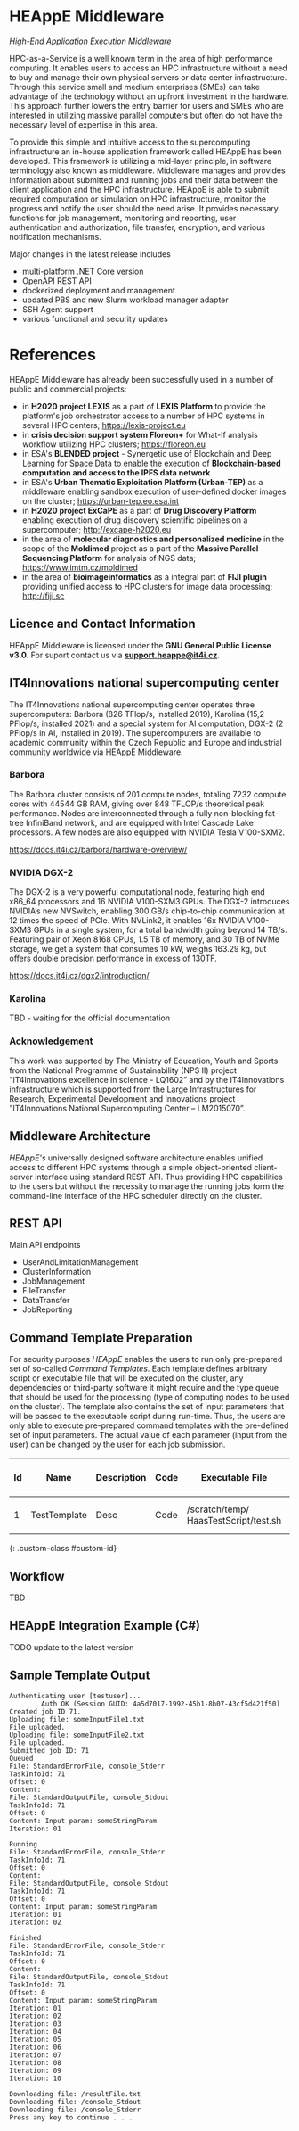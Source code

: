 # HEAppE Middleware
_High-End Application Execution Middleware_

HPC-as-a-Service is a well known term in the area of high performance computing. It enables users to access an HPC infrastructure without a need to buy and manage their own physical servers or data center infrastructure. Through this service small and medium enterprises (SMEs) can take advantage of the technology without an upfront investment in the hardware. This approach further lowers the entry barrier for users and SMEs who are interested in utilizing massive parallel computers but often do not have the necessary level of expertise in this area.

To provide this simple and intuitive access to the supercomputing infrastructure an in-house application framework called HEAppE has been developed. This framework is utilizing a mid-layer principle, in software terminology also known as middleware. Middleware manages and provides information about submitted and running jobs and their data between the client application and the HPC infrastructure. HEAppE is able to submit required computation or simulation on HPC infrastructure, monitor the progress and notify the user should the need arise. It provides necessary functions for job management, monitoring and reporting, user authentication and authorization, file transfer, encryption, and various notification mechanisms.

Major changes in the latest release includes
- multi-platform .NET Core version 
- OpenAPI REST API 
- dockerized deployment and management 
- updated PBS and new Slurm workload manager adapter 
- SSH Agent support 
- various functional and security updates

# References

HEAppE Middleware has already been successfully used in a number of public and commercial projects:

- in **H2020 project LEXIS** as a part of **LEXIS Platform** to provide the platform's job orchestrator access to a number of HPC systems in several HPC centers; https://lexis-project.eu
- in **crisis decision support system Floreon+** for What-If analysis workflow utilizing HPC clusters; https://floreon.eu
- in ESA's **BLENDED project** - Synergetic use of Blockchain and Deep Learning for Space Data to enable the execution of **Blockchain-based computation and access to the IPFS data network**
- in ESA's **Urban Thematic Exploitation Platform (Urban-TEP)** as a middleware enabling sandbox execution of user-defined docker images on the cluster; https://urban-tep.eo.esa.int
- in **H2020 project ExCaPE** as a part of **Drug Discovery Platform** enabling execution of drug discovery scientific pipelines on a supercomputer; http://excape-h2020.eu
- in the area of **molecular diagnostics and personalized medicine** in the scope of the **Moldimed** project as a part of the **Massive Parallel Sequencing Platform** for analysis of NGS data; https://www.imtm.cz/moldimed
- in the area of **bioimageinformatics** as a integral part of **FIJI plugin** providing unified access to HPC clusters for image data processing; http://fiji.sc

## Licence and Contact Information
HEAppE Middleware is licensed under the **GNU General Public License v3.0**. For suport contact us via **support.heappe@it4i.cz**.

## IT4Innovations national supercomputing center
The IT4Innovations national supercomputing center operates three supercomputers: Barbora (826 TFlop/s, installed 2019), Karolina (15,2 PFlop/s, installed 2021) and a special system for AI computation, DGX-2 (2 PFlop/s in AI, installed in 2019). The supercomputers are available to academic community within the Czech Republic and Europe and industrial community worldwide via HEAppE Middleware.

### Barbora
The Barbora cluster consists of 201 compute nodes, totaling 7232 compute cores with 44544 GB RAM, giving over 848 TFLOP/s theoretical peak performance. Nodes are interconnected through a fully non-blocking fat-tree InfiniBand network, and are equipped with Intel Cascade Lake processors. A few nodes are also equipped with NVIDIA Tesla V100-SXM2.

https://docs.it4i.cz/barbora/hardware-overview/

### NVIDIA DGX-2
The DGX-2 is a very powerful computational node, featuring high end x86_64 processors and 16 NVIDIA V100-SXM3 GPUs. The DGX-2 introduces NVIDIA’s new NVSwitch, enabling 300 GB/s chip-to-chip communication at 12 times the speed of PCIe. With NVLink2, it enables 16x NVIDIA V100-SXM3 GPUs in a single system, for a total bandwidth going beyond 14 TB/s. Featuring pair of Xeon 8168 CPUs, 1.5 TB of memory, and 30 TB of NVMe storage, we get a system that consumes 10 kW, weighs 163.29 kg, but offers double precision performance in excess of 130TF.

https://docs.it4i.cz/dgx2/introduction/

### Karolina
TBD - waiting for the official documentation

### Acknowledgement
This work was supported by The Ministry of Education, Youth and Sports from the National Programme of Sustainability (NPS II) project ”IT4Innovations excellence in science - LQ1602” and by the IT4Innovations infrastructure which is supported from the Large Infrastructures for Research, Experimental Development and Innovations project ”IT4Innovations National Supercomputing Center – LM2015070”.

## Middleware Architecture
*HEAppE's* universally designed software architecture enables unified access to different HPC systems through a simple object-oriented client-server interface using standard REST API. Thus providing HPC capabilities to the users but without the necessity to manage the running jobs form the command-line interface of the HPC scheduler directly on the cluster.

## REST API

Main API endpoints
- UserAndLimitationManagement
- ClusterInformation
- JobManagement
- FileTransfer
- DataTransfer
- JobReporting

## Command Template Preparation

For security purposes *HEAppE* enables the users to run only pre-prepared set of so-called *Command Templates*. Each template defines arbitrary script or executable file that will be executed on the cluster, any dependencies or third-party software it might require and the type queue that should be used for the processing (type of computing nodes to be used on the cluster). The template also contains the set of input parameters that will be passed to the executable script during run-time. Thus, the users are only able to execute pre-prepared command templates with the pre-defined set of input parameters. The actual value of each parameter (input from the user) can be changed by the user for each job submission.

| Id | Name | Description | Code | Executable File | Command Parameters | Preparation Script | Cluster Node Type |
|----|------|-------------|------|------|------|------|------|
| 1 | TestTemplate  | Desc | Code | /scratch/temp/ HaasTestScript/test.sh | "%%{inputParam}" | module load Python/2.7.9-intel-2015b; | 7 |

{: .custom-class #custom-id}

## Workflow

TBD

## HEAppE Integration Example (C#)

TODO update to the latest version

## Sample Template Output

```
Authenticating user [testuser]...
        Auth OK (Session GUID: 4a5d7017-1992-45b1-8b07-43cf5d421f50)
Created job ID 71.
Uploading file: someInputFile1.txt
File uploaded.
Uploading file: someInputFile2.txt
File uploaded.
Submitted job ID: 71
Queued
File: StandardErrorFile, console_Stderr
TaskInfoId: 71
Offset: 0
Content:
File: StandardOutputFile, console_Stdout
TaskInfoId: 71
Offset: 0
Content: Input param: someStringParam
Iteration: 01

Running
File: StandardErrorFile, console_Stderr
TaskInfoId: 71
Offset: 0
Content:
File: StandardOutputFile, console_Stdout
TaskInfoId: 71
Offset: 0
Content: Input param: someStringParam
Iteration: 01
Iteration: 02

Finished
File: StandardErrorFile, console_Stderr
TaskInfoId: 71
Offset: 0
Content:
File: StandardOutputFile, console_Stdout
TaskInfoId: 71
Offset: 0
Content: Input param: someStringParam
Iteration: 01
Iteration: 02
Iteration: 03
Iteration: 04
Iteration: 05
Iteration: 06
Iteration: 07
Iteration: 08
Iteration: 09
Iteration: 10

Downloading file: /resultFile.txt
Downloading file: /console_Stdout
Downloading file: /console_Stderr
Press any key to continue . . .
```
